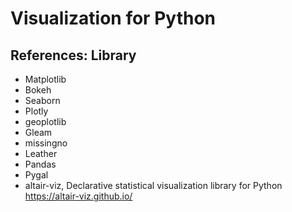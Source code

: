 # Visualization for Python


## References: Library

+ Matplotlib
+ Bokeh
+ Seaborn
+ Plotly
+ geoplotlib
+ Gleam
+ missingno
+ Leather
+ Pandas
+ Pygal
+ altair-viz, Declarative statistical visualization library for Python https://altair-viz.github.io/
